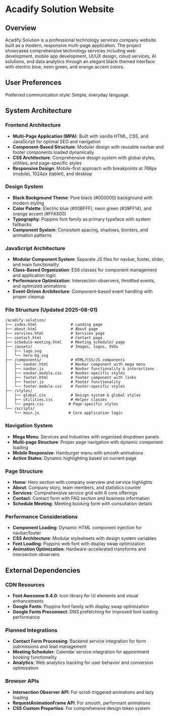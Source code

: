 # Acadify Solution Website

## Overview

Acadify Solution is a professional technology services company website built as a modern, responsive multi-page application. The project showcases comprehensive technology services including web development, mobile app development, UI/UX design, cloud services, AI solutions, and data analytics through an elegant black-themed interface with electric blue, neon green, and orange accent colors.

## User Preferences

Preferred communication style: Simple, everyday language.

## System Architecture

### Frontend Architecture
- **Multi-Page Application (MPA)**: Built with vanilla HTML, CSS, and JavaScript for optimal SEO and navigation
- **Component-Based Structure**: Modular design with reusable navbar and footer components loaded dynamically
- **CSS Architecture**: Comprehensive design system with global styles, utilities, and page-specific styles
- **Responsive Design**: Mobile-first approach with breakpoints at 768px (mobile), 1024px (tablet), and desktop

### Design System
- **Black Background Theme**: Pure black (#000000) background with modern styling
- **Color Palette**: Electric blue (#00BFFF), neon green (#39FF14), and orange accent (#FFA500)
- **Typography**: Poppins font family as primary typeface with system fallbacks
- **Component System**: Consistent spacing, shadows, borders, and animation patterns

### JavaScript Architecture
- **Modular Component System**: Separate JS files for navbar, footer, slider, and main functionality
- **Class-Based Organization**: ES6 classes for component management and application logic
- **Performance Optimization**: Intersection observers, throttled events, and optimized animations
- **Event-Driven Architecture**: Component-based event handling with proper cleanup

### File Structure (Updated 2025-08-01)
```
/acadify-solution/
├── index.html               # Landing page
├── about.html               # About page  
├── services.html            # Services page
├── contact.html             # Contact page
├── schedule-meeting.html    # Meeting scheduler page
├── /assets/                 # Images, logos, SVGs
│   ├── logo.svg
│   └── hero-bg.svg
├── /components/             # HTML/CSS/JS components
│   ├── navbar.html          # Navbar component with mega menu
│   ├── navbar.js            # Navbar functionality & interactions
│   ├── navbar.module.css    # Navbar-specific styles
│   ├── footer.html          # Footer component with links
│   ├── footer.js            # Footer functionality
│   └── footer.module.css    # Footer-specific styles  
├── /styles/
│   ├── global.css           # Design system & global styles
│   ├── utilities.css        # Helper classes 
│   └── pages.css           # Page-specific styles
└── /scripts/
    └── main.js             # Core application logic
```

### Navigation System
- **Mega Menu**: Services and Industries with organized dropdown panels
- **Multi-page Structure**: Proper page navigation with dynamic component loading
- **Mobile Responsive**: Hamburger menu with smooth animations
- **Active States**: Dynamic highlighting based on current page

### Page Structure
- **Home**: Hero section with company overview and service highlights
- **About**: Company story, team members, and statistics counter
- **Services**: Comprehensive service grid with 8 core offerings
- **Contact**: Contact form with FAQ section and business information
- **Schedule Meeting**: Meeting booking form with consultation details

### Performance Considerations
- **Component Loading**: Dynamic HTML component injection for navbar/footer
- **CSS Architecture**: Modular stylesheets with design system variables
- **Font Loading**: Poppins web font with display swap optimization
- **Animation Optimization**: Hardware-accelerated transforms and intersection observers

## External Dependencies

### CDN Resources
- **Font Awesome 6.4.0**: Icon library for UI elements and visual enhancements
- **Google Fonts**: Poppins font family with display swap optimization
- **Google Fonts Preconnect**: DNS prefetching for improved font loading performance

### Planned Integrations
- **Contact Form Processing**: Backend service integration for form submissions and lead management
- **Meeting Scheduler**: Calendar service integration for appointment booking functionality
- **Analytics**: Web analytics tracking for user behavior and conversion optimization

### Browser APIs
- **Intersection Observer API**: For scroll-triggered animations and lazy loading
- **RequestAnimationFrame API**: For smooth, performant animations
- **CSS Custom Properties**: For comprehensive design token system
